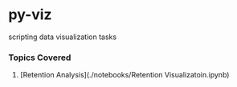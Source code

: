 # py-viz
scripting data visualization tasks

### Topics Covered
1. [Retention Analysis](./notebooks/Retention Visualizatoin.ipynb)
